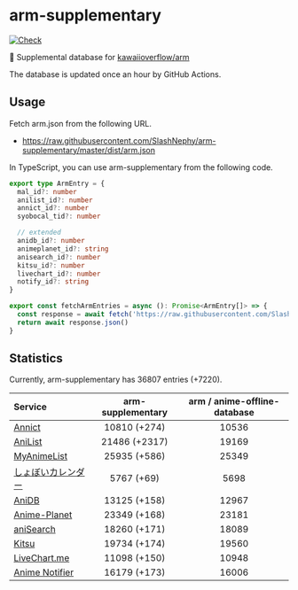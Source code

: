 # arm-supplementary

[![Check](https://github.com/SlashNephy/arm-supplementary/actions/workflows/check-node.yml/badge.svg)](https://github.com/SlashNephy/arm-supplementary/actions/workflows/check-node.yml)

💊 Supplemental database for [kawaiioverflow/arm](https://github.com/kawaiioverflow/arm)

The database is updated once an hour by GitHub Actions.

## Usage

Fetch arm.json from the following URL.

- https://raw.githubusercontent.com/SlashNephy/arm-supplementary/master/dist/arm.json

In TypeScript, you can use arm-supplementary from the following code.

```TypeScript
export type ArmEntry = {
  mal_id?: number
  anilist_id?: number
  annict_id?: number
  syobocal_tid?: number

  // extended
  anidb_id?: number
  animeplanet_id?: string
  anisearch_id?: number
  kitsu_id?: number
  livechart_id?: number
  notify_id?: string
}

export const fetchArmEntries = async (): Promise<ArmEntry[]> => {
  const response = await fetch('https://raw.githubusercontent.com/SlashNephy/arm-supplementary/master/dist/arm.json')
  return await response.json()
}
```

## Statistics

Currently, arm-supplementary has 36807 entries (+7220).

| Service                                     | arm-supplementary | arm / anime-offline-database |
| :------------------------------------------ | :---------------: | :--------------------------: |
| [Annict](https://annict.com)                |   10810 (+274)    |            10536             |
| [AniList](https://anilist.co)               |   21486 (+2317)   |            19169             |
| [MyAnimeList](https://myanimelist.net)      |   25935 (+586)    |            25349             |
| [しょぼいカレンダー](https://cal.syoboi.jp) |    5767 (+69)     |             5698             |
| [AniDB](https://anidb.net)                  |   13125 (+158)    |            12967             |
| [Anime-Planet](https://anime-planet.com)    |   23349 (+168)    |            23181             |
| [aniSearch](https://anisearch.com)          |   18260 (+171)    |            18089             |
| [Kitsu](https://kitsu.io)                   |   19734 (+174)    |            19560             |
| [LiveChart.me](https://livechart.me)        |   11098 (+150)    |            10948             |
| [Anime Notifier](https://notify.moe)        |   16179 (+173)    |            16006             |
